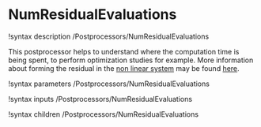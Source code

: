 # NumResidualEvaluations

!syntax description /Postprocessors/NumResidualEvaluations

This postprocessor helps to understand where the computation time is being spent, to perform optimization studies for example. More information about forming the residual in the [non linear system](source/systems/NonlinearSystem.md) may be found [here](syntax/Kernels/index.md).

!syntax parameters /Postprocessors/NumResidualEvaluations

!syntax inputs /Postprocessors/NumResidualEvaluations

!syntax children /Postprocessors/NumResidualEvaluations
